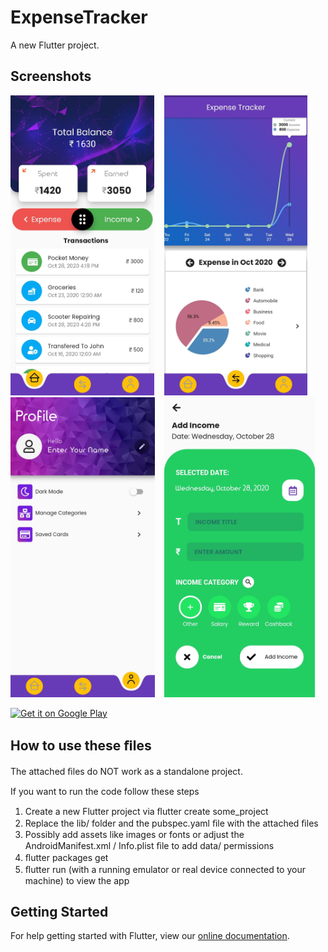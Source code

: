 # ExpenseTracker

A new Flutter project.


## Screenshots
<img height="480px" src="Screenshots/1.jpg">&nbsp;&nbsp;&nbsp;&nbsp;<img height="480px" src="Screenshots/2.jpg">&nbsp;&nbsp;&nbsp;&nbsp;<img height="480px" src="Screenshots/3.jpg">&nbsp;&nbsp;&nbsp;&nbsp;<img height="480px" src="Screenshots/4.jpg">


<a href='https://play.google.com/store/apps/details?id=com.souleater.expenseTracker'><img alt='Get it on Google Play' src='https://play.google.com/intl/en_us/badges/images/generic/en_badge_web_generic.png' height=90px/></a>



## How to use these ﬁles 
The attached ﬁles do NOT work as a standalone project. 

If you want to run the code follow these steps 
1) Create a new Flutter project via ﬂutter create some_project 
2) Replace the lib/ folder and the pubspec.yaml ﬁle with the attached ﬁles 
3) Possibly add assets like images or fonts or adjust the AndroidManifest.xml / Info.plist ﬁle to add data/ permissions 
4) ﬂutter packages get 
5) ﬂutter run (with a running emulator or real device connected to your machine) to view the app


## Getting Started

For help getting started with Flutter, view our [online documentation](https://flutter.dev/docs).
